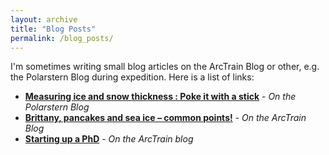 ```yaml
---
layout: archive
title: "Blog Posts"
permalink: /blog_posts/
---
```


I'm sometimes writing small blog articles on the ArcTrain Blog or other, e.g. the Polarstern Blog during expedition. Here is a list of links:

- [**Measuring ice and snow thickness : Poke it with a stick**](https://blogs.helmholtz.de/polarstern/en/2018/10/measuring-ice-and-snow-thickness-poke-it-with-a-stick/) - *On the Polarstern Blog*
- [**Brittany, pancakes and sea ice – common points!**](https://arctrain.de/brittany-pancakes-and-sea-ice-common-points/) - *On the ArcTrain Blog*
- [**Starting up a PhD**](https://arctrain.de/starting-up-a-phd/) - *On the ArcTrain blog*
